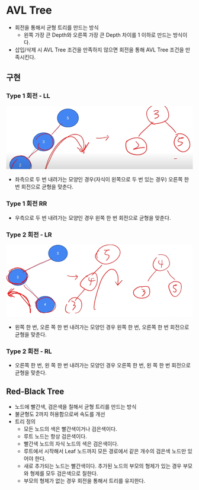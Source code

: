 # AVL Tree
- 회전을 통해서 균형 트리를 만드는 방식
	- 왼쪽 가장 큰 Depth와 오른쪽 가장 큰 Depth 차이를 1 이하로 만드는 방식이다. 
- 삽입/삭제 시 AVL Tree 조건을 만족하지 않으면 회전을 통해 AVL Tree 조건을 만족시킨다.

## 구현
### Type 1 회전 - LL
![](images/Pasted%20image%2020230616092853.png)
- 좌측으로 두 번 내려가는 모양인 경우(자식이 왼쪽으로 두 번 있는 경우) 오른쪽 한 번 회전으로 균형을 맞춘다. 

### Type 1 회전 RR
- 우측으로 두 번 내려가는 모양인 경우 왼쪽 한 번 회전으로 균형을 맞춘다.

### Type 2 회전 - LR

![](images/Pasted%20image%2020230616093136.png)

- 왼쪽 한 번, 오른 쪽 한 번 내려가는 모양인 경우 왼쪽 한 번, 오른쪽 한 번 회전으로 균형을 맞춘다.

### Type 2 회전 - RL
- 오른쪽 한 번, 왼 쪽 한 번 내려가는 모양인 경우 오른쪽 한 번, 왼 쪽 한 번 회전으로 균형을 맞춘다.

## Red-Black Tree
- 노드에 빨간색, 검은색을 칠해서 균형 트리를 만드는 방식
- 불균형도 2까지 허용함으로써 속도를 개선
- 트리 정의
	- 모든 노드의 색은 빨간색이거나 검은색이다.
	- 루트 노드는 항상 검은색이다.
	- 빨간색 노드의 자식 노드의 색은 검은색이다.
	- 루트에서 시작해서 Leaf 노드까지 모든 경로에서 같은 개수의 검은색 노드만 있어야 한다.
	- 새로 추가되는 노드는 빨간색이다. 추가된 노드의 부모의 형제가 있는 경우 부모와 형제를 모두 검은색으로 칠한다.
	- 부모의 형제가 없는 경우 회전을 통해서 트리를 유지한다. 